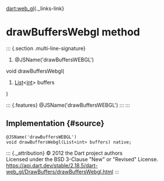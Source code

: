 [dart:web\_gl](../../dart-web_gl/dart-web_gl-library){._links-link}

drawBuffersWebgl method
=======================

::: {.section .multi-line-signature}
<div>

1.  \@JSName(\'drawBuffersWEBGL\')

</div>

void drawBuffersWebgl(

1.  [List](../../dart-core/list-class)\<[int](../../dart-core/int-class)\>
    buffers

)

::: {.features}
\@JSName(\'drawBuffersWEBGL\')
:::
:::

Implementation {#source}
--------------

``` {.language-dart data-language="dart"}
@JSName('drawBuffersWEBGL')
void drawBuffersWebgl(List<int> buffers) native;
```

::: {._attribution}
© 2012 the Dart project authors\
Licensed under the BSD 3-Clause \"New\" or \"Revised\" License.\
<https://api.dart.dev/stable/2.18.5/dart-web_gl/DrawBuffers/drawBuffersWebgl.html>
:::
